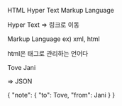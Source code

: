 HTML
Hyper Text Markup Language

Hyper Text => 링크로 이동

Markup Language
ex) xml, html

html은 태그로 관리하는 언어다

<note>
    <to>Tove</to>
    <from>Jani</from>
</note>

=> JSON

{
    "note": {
        "to": Tove,
        "from": Jani
    }
}
